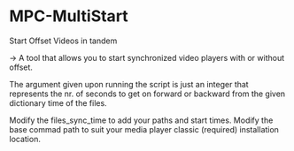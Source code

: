 # MPC-MultiStart
Start Offset Videos in tandem

-> A tool that allows you to start synchronized video players with or without offset.

The argument given upon running the script is just an integer that represents the nr.
of seconds to get on forward or backward from the given dictionary time of the files.

Modify the files_sync_time to add your paths and start times.
Modify the base commad path to suit your media player classic (required) installation location.

